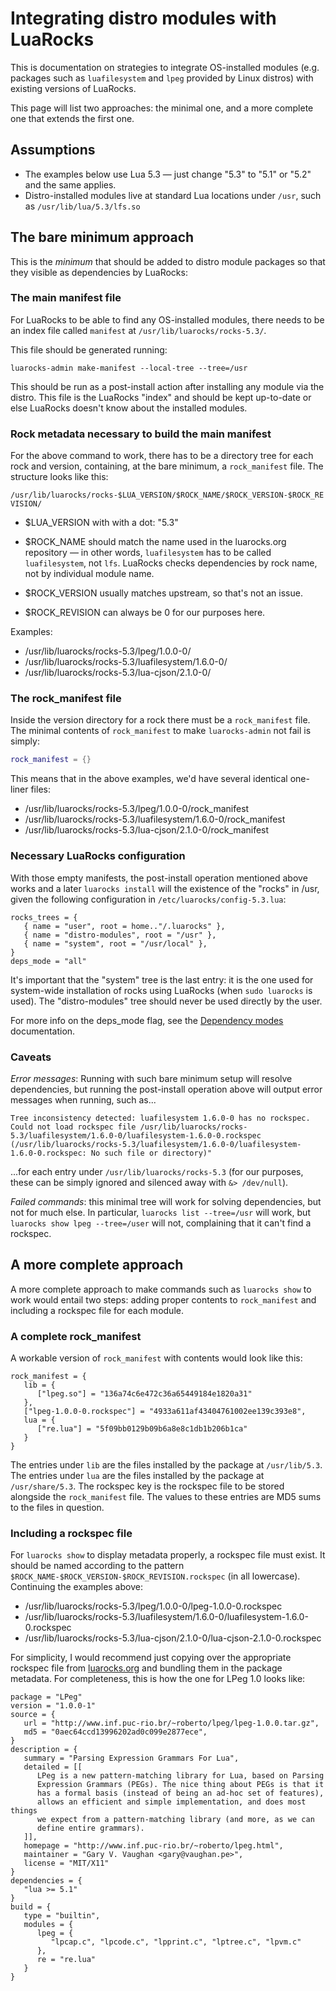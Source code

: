 # Integrating distro modules with LuaRocks

This is documentation on strategies to integrate OS-installed modules (e.g.
packages such as `luafilesystem` and `lpeg` provided by Linux distros) with
existing versions of LuaRocks.

This page will list two approaches: the minimal one, and a more complete one
that extends the first one.

## Assumptions

* The examples below use Lua 5.3 — just change "5.3" to "5.1" or "5.2" and the
  same applies.
* Distro-installed modules live at standard Lua locations under `/usr`, such
  as `/usr/lib/lua/5.3/lfs.so`

## The bare minimum approach

This is the _minimum_ that should be added to distro module packages so that
they visible as dependencies by LuaRocks:

### The main manifest file

For LuaRocks to be able to find any OS-installed modules, there needs to be an
index file called `manifest` at `/usr/lib/luarocks/rocks-5.3/`.

This file should be generated running:

```
luarocks-admin make-manifest --local-tree --tree=/usr
```

This should be run as a post-install action after installing any module via
the distro. This file is the LuaRocks "index" and should be kept up-to-date or
else LuaRocks doesn't know about the installed modules.

### Rock metadata necessary to build the main manifest

For the above command to work, there has to be a directory tree for each rock
and version, containing, at the bare minimum, a `rock_manifest` file. The
structure looks like this:

`/usr/lib/luarocks/rocks-$LUA_VERSION/$ROCK_NAME/$ROCK_VERSION-$ROCK_REVISION/`

* $LUA_VERSION with with a dot: "5.3"

* $ROCK_NAME should match the name used in the luarocks.org repository — in other words, `luafilesystem` has to be called `luafilesystem`, not `lfs`. LuaRocks checks dependencies by rock name, not by individual module name.

* $ROCK_VERSION usually matches upstream, so that's not an issue.

* $ROCK_REVISION can always be 0 for our purposes here.

Examples:

* /usr/lib/luarocks/rocks-5.3/lpeg/1.0.0-0/
* /usr/lib/luarocks/rocks-5.3/luafilesystem/1.6.0-0/
* /usr/lib/luarocks/rocks-5.3/lua-cjson/2.1.0-0/

### The rock_manifest file

Inside the version directory for a rock there must be a `rock_manifest` file.
The minimal contents of `rock_manifest` to make `luarocks-admin` not fail is
simply:

```lua
rock_manifest = {}
```

This means that in the above examples, we'd have several identical one-liner files:

* /usr/lib/luarocks/rocks-5.3/lpeg/1.0.0-0/rock_manifest
* /usr/lib/luarocks/rocks-5.3/luafilesystem/1.6.0-0/rock_manifest
* /usr/lib/luarocks/rocks-5.3/lua-cjson/2.1.0-0/rock_manifest

### Necessary LuaRocks configuration

With those empty manifests, the post-install operation mentioned above works
and a later `luarocks install` will the existence of the "rocks" in /usr,
given the following configuration in `/etc/luarocks/config-5.3.lua`:

```
rocks_trees = {
   { name = "user", root = home.."/.luarocks" },
   { name = "distro-modules", root = "/usr" },
   { name = "system", root = "/usr/local" },
}
deps_mode = "all"
```

It's important that the "system" tree is the last entry: it is the one used
for system-wide installation of rocks using LuaRocks (when `sudo luarocks` is
used). The "distro-modules" tree should never be used directly by the user.

For more info on the deps_mode flag, see the [Dependency
modes](dependencies.md#dependency-modes) documentation.

### Caveats

*Error messages*: Running with such bare minimum setup will resolve
dependencies, but running the post-install operation above will output error
messages when running, such as...

```
Tree inconsistency detected: luafilesystem 1.6.0-0 has no rockspec. Could not load rockspec file /usr/lib/luarocks/rocks-5.3/luafilesystem/1.6.0-0/luafilesystem-1.6.0-0.rockspec (/usr/lib/luarocks/rocks-5.3/luafilesystem/1.6.0-0/luafilesystem-1.6.0-0.rockspec: No such file or directory)"
```

...for each entry under `/usr/lib/luarocks/rocks-5.3` (for our purposes, these
can be simply ignored and silenced away with `&> /dev/null`).

*Failed commands*: this minimal tree will work for solving dependencies, but
not for much else. In particular, `luarocks list --tree=/usr` will work, but
`luarocks show lpeg --tree=/user` will not, complaining that it can't find a
rockspec.

## A more complete approach

A more complete approach to make commands such as `luarocks show` to work
would entail two steps: adding proper contents to `rock_manifest` and
including a rockspec file for each module.

### A complete rock_manifest

A workable version of `rock_manifest` with contents would look like this:

```
rock_manifest = {
   lib = {
      ["lpeg.so"] = "136a74c6e472c36a65449184e1820a31"
   },
   ["lpeg-1.0.0-0.rockspec"] = "4933a611af43404761002ee139c393e8",
   lua = {
      ["re.lua"] = "5f09bb0129b09b6a8e8c1db1b206b1ca"
   }
}
```

The entries under `lib` are the files installed by the package at `/usr/lib/5.3`.
The entries under `lua` are the files installed by the package at `/usr/share/5.3`.
The rockspec key is the rockspec file to be stored alongside the `rock_manifest` file.
The values to these entries are MD5 sums to the files in question.

### Including a rockspec file

For `luarocks show` to display metadata properly, a rockspec file must exist.
It should be named according to the pattern
`$ROCK_NAME-$ROCK_VERSION-$ROCK_REVISION.rockspec` (in all lowercase).
Continuing the examples above:

* /usr/lib/luarocks/rocks-5.3/lpeg/1.0.0-0/lpeg-1.0.0-0.rockspec
* /usr/lib/luarocks/rocks-5.3/luafilesystem/1.6.0-0/luafilesystem-1.6.0-0.rockspec
* /usr/lib/luarocks/rocks-5.3/lua-cjson/2.1.0-0/lua-cjson-2.1.0-0.rockspec

For simplicity, I would recommend just copying over the appropriate rockspec
file from [luarocks.org](http://luarocks.org) and bundling them in the package
metadata. For completeness, this is how the one for LPeg 1.0 looks like:

```
package = "LPeg"
version = "1.0.0-1"
source = {
   url = "http://www.inf.puc-rio.br/~roberto/lpeg/lpeg-1.0.0.tar.gz",
   md5 = "0aec64ccd13996202ad0c099e2877ece",
}
description = {
   summary = "Parsing Expression Grammars For Lua",
   detailed = [[
      LPeg is a new pattern-matching library for Lua, based on Parsing
      Expression Grammars (PEGs). The nice thing about PEGs is that it
      has a formal basis (instead of being an ad-hoc set of features),
      allows an efficient and simple implementation, and does most things
      we expect from a pattern-matching library (and more, as we can
      define entire grammars).
   ]],
   homepage = "http://www.inf.puc-rio.br/~roberto/lpeg.html",
   maintainer = "Gary V. Vaughan <gary@vaughan.pe>",
   license = "MIT/X11"
}
dependencies = {
   "lua >= 5.1"
}
build = {
   type = "builtin",
   modules = {
      lpeg = {
         "lpcap.c", "lpcode.c", "lpprint.c", "lptree.c", "lpvm.c"
      },
      re = "re.lua"
   }
}
```
